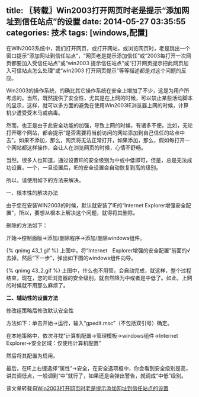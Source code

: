 title: 〖转载〗Win2003打开网页时老是提示“添加网址到信任站点”的设置
date: 2014-05-27 03:35:55
categories: 技术
tags: [windows,配置]
---
在WIN2003系统中，我们打开网页，或打开网站，或浏览网页时，老是跳出一个窗口提示“添加网址到信任站点”，“网页老是提示添加信任”或“2003每打开一次网页都要加入受信任站点”或“win2003 提示信任站点”或“打开网页提示把此网页加入可信站点怎么处理”或“win2003 打开网页提示”等等描述都是对这个问题的反应。<!--more-->

Win2003的操作系统，的确比其它操作系统在安全上增加了不少，这是为用户所考虑的。当然，既然提供了安全性，尤其是在上网的时候，可以禁止某些活动脚本的显示，这样，就可以多方面的避免在使用Win2003IE浏览器上网的时候，计算机少遭受受木马或病毒。

然而，也正是由于此安全功能的加强，导致上网的时候，有诸多不便。比如，无论打开哪个网站，都会提示“是否需要将当前访问的网站添加到自己信任的站点中去”。如果不添加，那么，网页将无法正常打开，如果添加，那么，假如每打开一个网站都这样操作，会让人在浏览网页的时候，心情不舒畅。

当然，很多人也知道，通过设置IE的安全级别为中或中低即可，但是，总是无法成功设置，一个，一旦设置后，IE的安全设置会自动恢复到高的级别。

所以，请使用如下的方法来解决。

一、根本性的解决办法

由于您在安装WIN2003的时候，默认就安装了IE的“Internet Explorer增强安全配置”，所以，要想从根本上解决这个问题，就得将其删除。

删除的方法如下：

开始→控制面版→添加/删除程序→添加/删除windows组件。

{% qnimg 43_1.gif %}
上图中，将“Internet　Explorer增强的安全配置”前面的√去掉，然后“下一步”，弹出如下图的windows组件向导。

{% qnimg 43_2.gif %}
上图中，什么也不用管，会自动完成，就这样，整个过程结束，现在，您的IE浏览器的安全级别，就自然降为中或者是中低了。如此，上网的时候就不用那么麻烦了。

<strong>二、辅助性的设置方法</strong>

修改组策略后修改默认安全性

方法如下：单击开始→运行，输入“gpedit.msc”（不包括双引号）确定。

在本地策略中，依次寻找“计算机配置→管理模板→windows组件→Internet Explorer→安全区域：仅使用计算机配置”

然后将其配置为启用。

最后，在IE上右键选择“属性”→安全，在安全选项框中，你会看到安全级别是高，讲其调低点，一般调到“中”就行了，如果还是会弹出警告，就调成“中低”级别。

该文章转载自[Win2003打开网页时老是提示添加网址到信任站点的设置](http://www.yyxdn.com/news/bencandy.php?fid=6&amp;id=1196)
